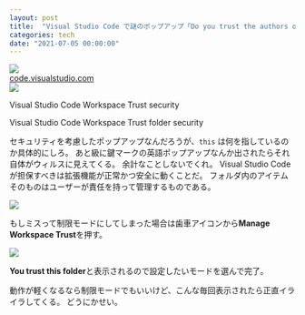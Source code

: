 ```yaml
---
layout: post
title:  "Visual Studio Code で謎のポップアップ「Do you trust the authors of the files in this folder?」が出てきた"
categories: tech
date: "2021-07-05 00:00:00"
---
```



<div class="trim">
  <div class="trim__item">
    <a href="{{ site.url }}/assets/images/2021-07-05-report/18-36-59.png">
      <img class="one" src="{{ site.url }}/assets/thumbnail/2021-07-05-report/18-36-59.png">
    </a>
  </div>
</div>



<div class="card">
  <a href="https://code.visualstudio.com/docs/editor/workspace-trust"></a>
  <div class="card__header">
    <a href="https://code.visualstudio.com/docs/editor/workspace-trust">code.visualstudio.com</a>
  </div>
  <div class="card__image">
    <img src="https://code.visualstudio.com/opengraphimg/opengraph-docs.png">
  </div>
  <div class="card__title">
    <p>Visual Studio Code Workspace Trust security</p>
  </div>
  <div class="card__description">
    <p>Visual Studio Code Workspace Trust folder security</p>
  </div>
</div>


セキュリティを考慮したポップアップなんだろうが、`this` は何を指しているのか具体的にしろ。
あと級に鍵マークの英語ポップアップなんか出されたらそれ自体がウィルスに見えてくる。
余計なことしないでくれ。
Visual Studio Codeが担保すべきは拡張機能が正常かつ安全に動くことだ。
フォルダ内のアイテムそのものはユーザーが責任を持って管理するものである。


<div class="trim">
  <div class="trim__item">
    <a href="{{ site.url }}/assets/images/2021-07-05-report/18-38-01.png">
      <img class="one" src="{{ site.url }}/assets/thumbnail/2021-07-05-report/18-38-01.png">
    </a>
  </div>
</div>


もしミスって制限モードにしてしまった場合は歯車アイコンから**Manage Workspace Trust**を押す。


<div class="trim">
  <div class="trim__item">
    <a href="{{ site.url }}/assets/images/2021-07-05-report/18-39-30.png">
      <img class="one" src="{{ site.url }}/assets/thumbnail/2021-07-05-report/18-39-30.png">
    </a>
  </div>
</div>


**You trust this folder**と表示されるので設定したいモードを選んで完了。

動作が軽くなるなら制限モードでもいいけど、こんな毎回表示されたら正直イライラしてくる。
どうにかせい。
